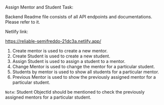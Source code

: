 Assign Mentor and Student Task:

Backend Readme file consists of all API endpoints and documentations. Please refer to it.

Netlify link:

https://reliable-semifreddo-21dc3a.netlify.app/

1. Create mentor is used to create a new mentor.
2. Create Student is used to create a new student.
3. Assign Student is used to assign a student to a mentor.
4. Change Mentor is used to change the mentor for a particular student.
5. Students by mentor is used to show all students for a particular mentor.
6. Previous Mentor is used to show the previously assigned mentor for a particular student.

`Note`: Student ObjectId should be mentioned to check the previously assigned mentors for a particular student.
